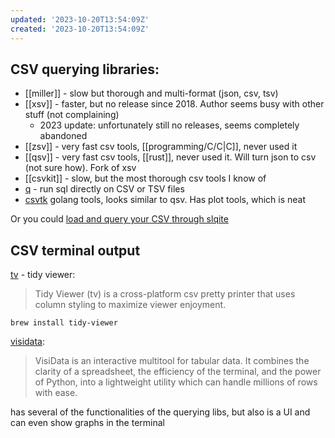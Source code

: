 ```yaml
---
updated: '2023-10-20T13:54:09Z'
created: '2023-10-20T13:54:09Z'
---
```

## CSV querying libraries:

- [[miller]] - slow but thorough and multi-format (json, csv, tsv)
- [[xsv]] - faster, but no release since 2018. Author seems busy with other stuff (not complaining)
	- 2023 update: unfortunately still no releases, seems completely abandoned
- [[zsv]] - very fast csv tools, [[programming/C/C|C]], never used it
- [[qsv]] - very fast csv tools, [[rust]], never used it. Will turn json to csv (not sure how). Fork of xsv
- [[csvkit]] - slow, but the most thorough csv tools I know of
- [q](http://harelba.github.io/q/) - run sql directly on CSV or TSV files
- [csvtk](https://bioinf.shenwei.me/csvtk/) golang tools, looks similar to qsv. Has plot tools, which is neat

Or you could [load and query your CSV through slqite](https://til.simonwillison.net/sqlite/one-line-csv-operations)

## CSV terminal output
[tv](https://github.com/alexhallam/tv) - tidy viewer:

> Tidy Viewer (tv) is a cross-platform csv pretty printer that uses column styling to maximize viewer enjoyment.

`brew install tidy-viewer`

[visidata](https://www.visidata.org/):

> VisiData is an interactive multitool for tabular data. It combines the clarity of a spreadsheet, the efficiency of the terminal, and the power of Python, into a lightweight utility which can handle millions of rows with ease.

has several of the functionalities of the querying libs, but also is a UI and can even show graphs in the terminal